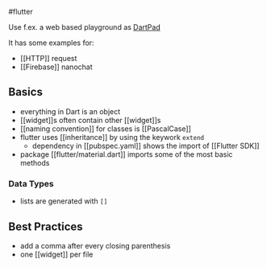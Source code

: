 #flutter 

Use f.ex. a web based playground as [DartPad](https://dartpad.dev)

It has some examples for:
- [[HTTP]] request
- [[Firebase]] nanochat

## Basics
- everything in Dart is an object
- [[widget]]s often contain other [[widget]]s
- [[naming convention]] for classes is [[PascalCase]]
- flutter uses [[inheritance]] by using the keywork `extend`
	- dependency in [[pubspec.yaml]] shows the import of [[Flutter SDK]]
- package [[flutter/material.dart]] imports some of the most basic methods

### Data Types
- lists are generated with `[]`

## Best Practices
- add a comma after every closing parenthesis
- one [[widget]] per file